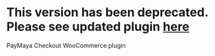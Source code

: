 # This version has been deprecated. Please see updated plugin [here](https://github.com/PayMaya/wc-paymaya-payment-gateway)

PayMaya Checkout WooCommerce plugin
